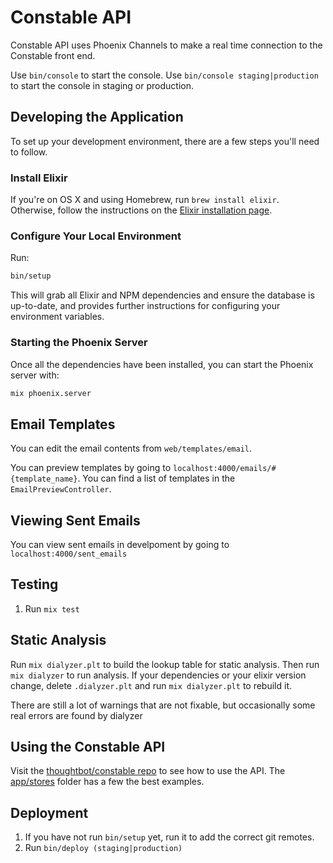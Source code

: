 # Constable API

Constable API uses Phoenix Channels to make a real time connection to the
Constable front end.

Use `bin/console` to start the console. Use `bin/console staging|production` to
start the console in staging or production.

## Developing the Application

To set up your development environment, there are a few steps you'll need to
follow.

### Install Elixir

If you're on OS X and using Homebrew, run `brew install elixir`. Otherwise,
follow the instructions on the [Elixir installation page].

[Elixir installation page]: http://elixir-lang.org/install.html

### Configure Your Local Environment

Run:

```sh
bin/setup
```

This will grab all Elixir and NPM dependencies and ensure the database is
up-to-date, and provides further instructions for configuring your environment
variables.

### Starting the Phoenix Server

Once all the dependencies have been installed, you can start the Phoenix
server with:

```sh
mix phoenix.server
```

## Email Templates

You can edit the email contents from `web/templates/email`.

You can preview templates by going to `localhost:4000/emails/#{template_name}`.
You can find a list of templates in the `EmailPreviewController`.

## Viewing Sent Emails

You can view sent emails in develpoment by going to `localhost:4000/sent_emails`

## Testing

1. Run `mix test`

## Static Analysis

Run `mix dialyzer.plt` to build the lookup table for static analysis. Then run
`mix dialyzer` to run analysis. If your dependencies or your elixir version
change, delete `.dialyzer.plt` and run `mix dialyzer.plt` to rebuild it.

There are still a lot of warnings that are not fixable, but occasionally some
real errors are found by dialyzer

## Using the Constable API

Visit the [thoughtbot/constable repo](http://github.com/thoughtbot/constable) to
see how to use the API.
The [app/stores](https://github.com/thoughtbot/constable/tree/master/app/stores)
folder has a few the best examples.

## Deployment

1. If you have not run `bin/setup` yet, run it to add the correct git remotes.
2. Run `bin/deploy (staging|production)`
